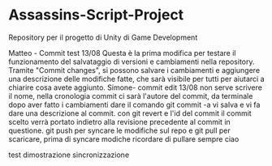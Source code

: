 # Assassins-Script-Project
Repository per il progetto di Unity di Game Development

Matteo - Commit test 13/08
Questa è la prima modifica per testare il funzionamento del salvataggio di versioni e cambiamenti nella repository. Tramite "Commit changes", si possono salvare i cambiamenti e aggiungere una descrizione delle modifiche fatte, che sarà visibile per tutti per aiutarci a chiarire cosa avete aggiunto.
Simone- commit edit 13/08
non serve scrivere il nome, nella cronologia commit ci sarà l'autore del commit, da terminale dopo aver fatto i cambiamenti dare il comando git commit -a vi salva e vi fa dare una descrizione al commit.
con git revert e l'id del commit il commit scelto verrà portato indietro alla revisione precedente al commit in questione.
git push per syncare le modifiche sul repo e git pull per scaricare, prima di syncare modiche ricordare di pullare sempre
ciao

test dimostrazione sincronizzazione